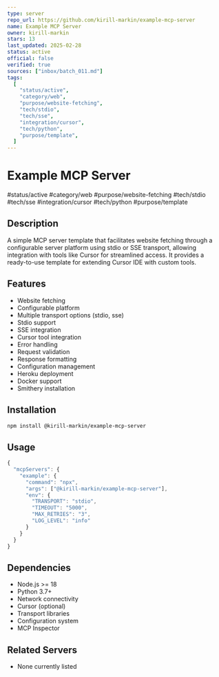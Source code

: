 ```yaml
---
type: server
repo_url: https://github.com/kirill-markin/example-mcp-server
name: Example MCP Server
owner: kirill-markin
stars: 13
last_updated: 2025-02-28
status: active
official: false
verified: true
sources: ["inbox/batch_011.md"]
tags:
  [
    "status/active",
    "category/web",
    "purpose/website-fetching",
    "tech/stdio",
    "tech/sse",
    "integration/cursor",
    "tech/python",
    "purpose/template",
  ]
---
```


# Example MCP Server

#status/active #category/web #purpose/website-fetching #tech/stdio #tech/sse #integration/cursor #tech/python #purpose/template

## Description

A simple MCP server template that facilitates website fetching through a configurable server platform using stdio or SSE transport, allowing integration with tools like Cursor for streamlined access. It provides a ready-to-use template for extending Cursor IDE with custom tools.

## Features

- Website fetching
- Configurable platform
- Multiple transport options (stdio, sse)
- Stdio support
- SSE integration
- Cursor tool integration
- Error handling
- Request validation
- Response formatting
- Configuration management
- Heroku deployment
- Docker support
- Smithery installation

## Installation

```bash
npm install @kirill-markin/example-mcp-server
```

## Usage

```javascript
{
  "mcpServers": {
    "example": {
      "command": "npx",
      "args": ["@kirill-markin/example-mcp-server"],
      "env": {
        "TRANSPORT": "stdio",
        "TIMEOUT": "5000",
        "MAX_RETRIES": "3",
        "LOG_LEVEL": "info"
      }
    }
  }
}
```

## Dependencies

- Node.js >= 18
- Python 3.7+
- Network connectivity
- Cursor (optional)
- Transport libraries
- Configuration system
- MCP Inspector

## Related Servers

- None currently listed
